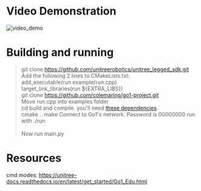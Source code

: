 # Video Demonstration
![video_demo](https://github.com/user-attachments/assets/38844afb-68b1-4473-9b1a-57e224609da3)

# Building and running
> git clone https://github.com/unitreerobotics/unitree_legged_sdk.git <br>
Add the following 2 lines to CMakeLists.txt: <br>
> add_executable(run example/run.cpp) <br>
> target_link_libraries(run ${EXTRA_LIBS}) <br>
git clone https://github.com/colemaring/go1-project.git <br>
Move run.cpp into examples folder <br>
cd build and compile. you'll need [these dependencies](https://github.com/colemaring/go1-project/blob/main/dependencies). <br>
> cmake ..
> make
Connect to Go1's network. Password is 00000000
run with ./run <br><br>
Now run main.py

# Resources 
cmd modes: https://unitree-docs.readthedocs.io/en/latest/get_started/Go1_Edu.html <br>
